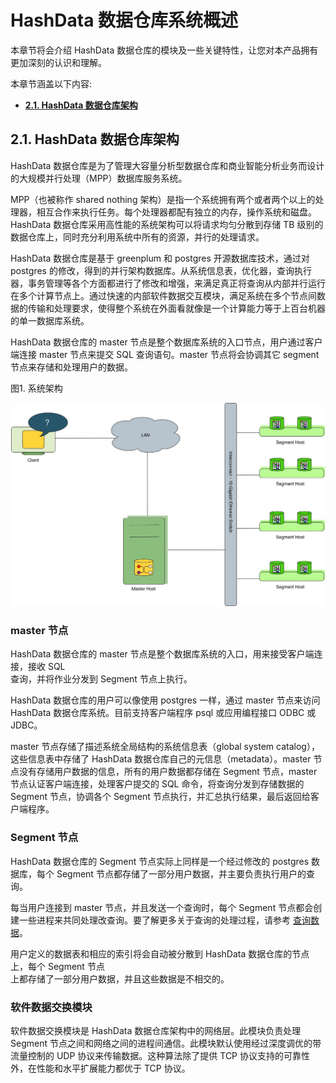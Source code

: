 # HashData 数据仓库系统概述

本章节将会介绍 HashData 数据仓库的模块及一些关键特性，让您对本产品拥有更加深刻的认识和理解。

本章节涵盖以下内容:

* [**2.1. HashData 数据仓库架构**](#21-hashdata-数据仓库架构)

## 2.1. HashData 数据仓库架构

HashData 数据仓库是为了管理大容量分析型数据仓库和商业智能分析业务而设计的大规模并行处理（MPP）数据库服务系统。

MPP（也被称作 shared nothing 架构）是指一个系统拥有两个或者两个以上的处理器，相互合作来执行任务。每个处理器都配有独立的内存，操作系统和磁盘。HashData 数据仓库采用高性能的系统架构可以将请求均匀分散到存储 TB 级别的数据仓库上，同时充分利用系统中所有的资源，并行的处理请求。

HashData 数据仓库是基于 greenplum 和 postgres 开源数据库技术，通过对 postgres 的修改，得到的并行架构数据库。从系统信息表，优化器，查询执行器，事务管理等各个方面都进行了修改和增强，来满足真正将查询从内部并行运行在多个计算节点上。通过快速的内部软件数据交互模块，满足系统在多个节点间数据的传输和处理要求，使得整个系统在外面看就像是一个计算能力等于上百台机器的单一数据库系统。

HashData 数据仓库的 master 节点是整个数据库系统的入口节点，用户通过客户端连接 master 节点来提交 SQL 查询语句。master 节点将会协调其它 segment 节点来存储和处理用户的数据。

图1. 系统架构

![](assets/figure-1-architecture.jpg)

### master 节点

HashData 数据仓库的 master 节点是整个数据库系统的入口，用来接受客户端连接，接收 SQL  
查询，并将作业分发到 Segment 节点上执行。

HashData 数据仓库的用户可以像使用 postgres 一样，通过 master 节点来访问 HashData 数据仓库系统。目前支持客户端程序 psql 或应用编程接口 ODBC 或 JDBC。

master 节点存储了描述系统全局结构的系统信息表（global system catalog），这些信息表中存储了 HashData 数据仓库自己的元信息（metadata）。master 节点没有存储用户数据的信息，所有的用户数据都存储在 Segment 节点，master 节点认证客户端连接，处理客户提交的 SQL 命令，将查询分发到存储数据的 Segment 节点，协调各个 Segment 节点执行，并汇总执行结果，最后返回给客户端程序。

### Segment 节点

HashData 数据仓库的 Segment 节点实际上同样是一个经过修改的 postgres 数据库，每个 Segment 节点都存储了一部分用户数据，并主要负责执行用户的查询。

每当用户连接到 master 节点，并且发送一个查询时，每个 Segment 节点都会创建一些进程来共同处理改查询。要了解更多关于查询的处理过程，请参考 [查询数据]()。

用户定义的数据表和相应的索引将会自动被分散到 HashData 数据仓库的节点上，每个 Segment 节点  
上都存储了一部分用户数据，并且这些数据是不相交的。

### 软件数据交换模块

软件数据交换模块是 HashData 数据仓库架构中的网络层。此模块负责处理 Segment 节点之间和网络之间的进程间通信。此模块默认使用经过深度调优的带流量控制的 UDP 协议来传输数据。这种算法除了提供 TCP 协议支持的可靠性外，在性能和水平扩展能力都优于 TCP 协议。

